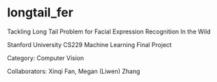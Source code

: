 # longtail_fer
Tackling Long Tail Problem for Facial Expression Recognition In the Wild

Stanford University CS229 Machine Learning Final Project

Category: Computer Vision

Collaborators: Xinqi Fan, Megan (Liwen) Zhang

